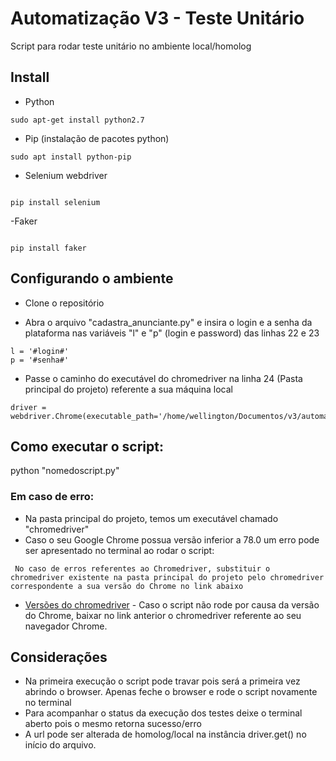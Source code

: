 # Automatização V3 - Teste Unitário

Script para rodar teste unitário no ambiente local/homolog

## Install

- Python 
```
sudo apt-get install python2.7
```

- Pip (instalação de pacotes python)
```
sudo apt install python-pip
```

- Selenium webdriver
```

pip install selenium
```

-Faker
```

pip install faker
```


## Configurando o ambiente

- Clone o repositório 

- Abra o arquivo "cadastra_anunciante.py" e insira o login e a senha da plataforma nas variáveis "l" e "p" (login e password) das linhas 22 e 23

```
l = '#login#'
p = '#senha#'
```

- Passe o caminho do executável do chromedriver na linha 24 (Pasta principal do projeto) referente a sua máquina local

```
driver = webdriver.Chrome(executable_path='/home/wellington/Documentos/v3/automatiza/chromedriver')'
```


## Como executar o script:

python "nomedoscript.py"


### Em caso de erro:

- Na pasta principal do projeto, temos um executável chamado "chromedriver"
- Caso o seu Google Chrome possua versão inferior a 78.0 um erro pode ser apresentado no terminal ao rodar o script:

```
 No caso de erros referentes ao Chromedriver, substituir o chromedriver existente na pasta principal do projeto pelo chromedriver correspondente a sua versão do Chrome no link abaixo
```
* [Versões do chromedriver](https://chromedriver.chromium.org/downloads
) - Caso o script não rode por causa da versão do Chrome, baixar no link anterior o chromedriver referente ao seu navegador Chrome.

## Considerações

* Na primeira execução o script pode travar pois será a primeira vez abrindo o browser. Apenas feche o browser e rode o script novamente no terminal
* Para acompanhar o status da execução dos testes deixe o terminal aberto pois o mesmo retorna sucesso/erro
* A url pode ser alterada de homolog/local na instância driver.get() no início do arquivo.
